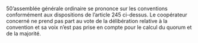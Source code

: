 50’assemblée générale ordinaire se prononce sur les conventions conformément aux dispositions de l’article 245 ci-dessus.
Le coopérateur concerné ne prend pas part au vote de la délibération relative à la convention et sa voix n’est pas prise en compte pour le calcul du quorum et de la majorité.